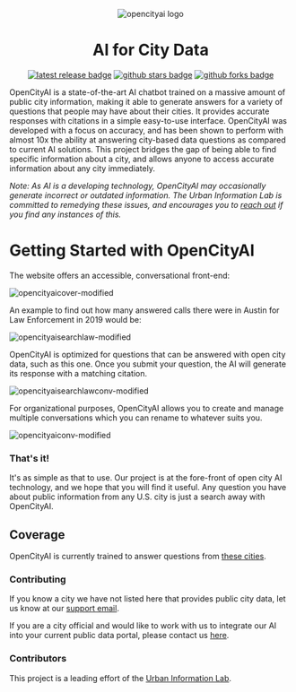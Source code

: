 <div align="center">

![opencityai logo](https://user-images.githubusercontent.com/96705270/228454743-69baae5d-f915-451d-a51f-19ce4419dd29.png)


# AI for City Data

[![latest release badge]][latest release link] [![github stars badge]][github stars link] [![github forks badge]][github forks link]

[github forks badge]: https://flat.badgen.net/github/forks/urbaninfolab/FireIncidentBackend?icon=github
[github forks link]: https://useful-forks.github.io/?repo=urbaninfolab%2FFireIncidentBackend
[github stars badge]: https://flat.badgen.net/github/stars/urbaninfolab/FireIncidentBackend?icon=github
[github stars link]: https://github.com/urbaninfolab/FireIncidentBackend/stargazers
[latest commit to main badge]: https://flat.badgen.net/github/last-commit/urbaninfolab/FireIncidentBackend/main?icon=github&color=yellow&label=last%20dev%20commit&cache=900
[latest commit to main link]: https://github.com/urbaninfolab/FireIncidentBackend/commits/main
[latest release badge]: https://flat.badgen.net/github/release/urbaninfolab/FireIncidentBackend/development?icon=github
[latest release link]: https://github.com/urbaninfolab/FireIncidentBackend/releases

</div>

OpenCityAI is a state-of-the-art AI chatbot trained on a massive amount of public city information, making it able to generate answers for a variety of questions that people may have about their cities. It provides accurate responses with citations in a simple easy-to-use interface. OpenCityAI was developed with a focus on accuracy, and has been shown to perform with almost 10x the ability at answering city-based data questions as compared to current AI solutions. This project bridges the gap of being able to find specific information about a city, and allows anyone to access accurate information about any city immediately. 

_Note: As AI is a developing technology, OpenCityAI may occasionally generate incorrect or outdated information. The Urban Information Lab is committed to remedying these issues, and encourages you to [reach out](mailto:support@opencityai.com?subject=Bug%20Report&amp;body=Please%20describe%20the%20bug%20here.) if you find any instances of this._

<div align="center">

</div>

# Getting Started with OpenCityAI

The website offers an accessible, conversational front-end:

![opencityaicover-modified](https://user-images.githubusercontent.com/96705270/228464757-faad4ff8-dff2-48ab-bcec-2282c11399f5.png)

An example to find out how many answered calls there were in Austin for Law Enforcement in 2019 would be:

![opencityaisearchlaw-modified](https://user-images.githubusercontent.com/96705270/228460233-e5140da4-ae01-4118-b901-d5c84e11f874.png)

OpenCityAI is optimized for questions that can be answered with open city data, such as this one.
Once you submit your question, the AI will generate its response with a matching citation. 

![opencityaisearchlawconv-modified](https://user-images.githubusercontent.com/96705270/228461632-00358b35-def6-4471-b939-1aaa9fca6cf6.png)

For organizational purposes, OpenCityAI allows you to create and manage multiple conversations which you can rename to whatever suits you.

![opencityaiconv-modified](https://user-images.githubusercontent.com/96705270/228464088-8a72849f-2cfa-48fb-9097-6565b68edd72.png)

### That's it!

It's as simple as that to use. Our project is at the fore-front of open city AI technology, and we hope that you will find it useful. Any question you have about public information from any U.S. city is just a search away with OpenCityAI.

## Coverage

OpenCityAI is currently trained to answer questions from [these cities](https://github.com/urbaninfolab/opencityai/main/cities.md).

### Contributing

If you know a city we have not listed here that provides public city data, let us know at our [support email](mailto:support@opencityai.com?subject=City%20Request&amp;body=Please%20name%20the%20city%20and%20include%20the%20publicly%20accessible%20city%20data%20URL%20here.).

If you are a city official and would like to work with us to integrate our AI into your current public data portal, please contact us [here](mailto:team@opencityai.com?subject=OpenCityAI%20Search%20Integration&amp;body=Please%20let%20us%20know%20your%20contact%20information%20and%20we%20will%20reach%20out%20to%20you%20to%20set%20up%20a%20meeting.).

### Contributors

This project is a leading effort of the [Urban Information Lab](https://sites.utexas.edu/uil).







